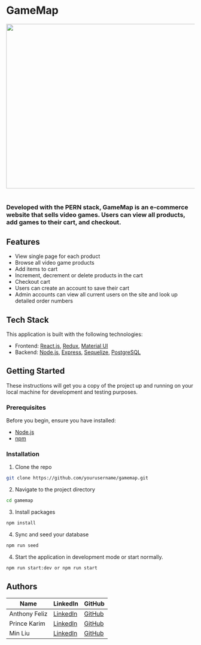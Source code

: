 # GameMap

<img src="./public/gameMap.gif" width="955" height="439.5" />
<br>
<br>

### Developed with the PERN stack, GameMap is an e-commerce website that sells video games. Users can view all products, add games to their cart, and checkout.

## Features

- View single page for each product
- Browse all video game products
- Add items to cart
- Increment, decrement or delete products in the cart
- Checkout cart
- Users can create an account to save their cart
- Admin accounts can view all current users on the site and look up detailed order numbers

## Tech Stack

This application is built with the following technologies:

- Frontend: [React.js](https://reactjs.org/), [Redux](https://redux.js.org/), [Material UI](https://material-ui.com/)
- Backend: [Node.js](https://nodejs.org/), [Express](https://expressjs.com/), [Sequelize](https://sequelize.org/), [PostgreSQL](https://www.postgresql.org/)

## Getting Started

These instructions will get you a copy of the project up and running on your local machine for development and testing purposes.

### Prerequisites

Before you begin, ensure you have installed:

- [Node.js](https://nodejs.org/)
- [npm](https://www.npmjs.com/)

### Installation

1. Clone the repo

```bash
git clone https://github.com/yourusername/gamemap.git
```

2. Navigate to the project directory

```bash
cd gamemap
```

3. Install packages

```bash
npm install
```

4. Sync and seed your database

```bash
npm run seed
```

4. Start the application in development mode or start normally.

```bash
npm run start:dev or npm run start
```

## Authors

| Name          | LinkedIn                                              | GitHub                                    |
| ------------- | ----------------------------------------------------- | ----------------------------------------- |
| Anthony Feliz | [LinkedIn](http://www.linkedin.com/in/anthonyfeliz)   | [GitHub](https://github.com/arfgit)       |
| Prince Karim  | [LinkedIn](https://www.linkedin.com/in/prince-karim/) | [GitHub](https://github.com/princegkarim) |
| Min Liu       | [LinkedIn](http://www.linkedin.com/in/minliu64)       | [GitHub](http://github.com/MLiu64)        |
